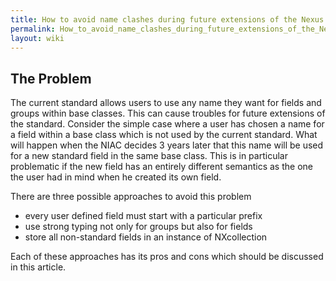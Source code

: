 ```yaml
---
title: How to avoid name clashes during future extensions of the Nexus standard
permalink: How_to_avoid_name_clashes_during_future_extensions_of_the_Nexus_standard/
layout: wiki
---
```


The Problem
-----------

The current standard allows users to use any name they want for fields
and groups within base classes. This can cause troubles for future
extensions of the standard. Consider the simple case where a user has
chosen a name for a field within a base class which is not used by the
current standard. What will happen when the NIAC decides 3 years later
that this name will be used for a new standard field in the same base
class. This is in particular problematic if the new field has an
entirely different semantics as the one the user had in mind when he
created its own field.

There are three possible approaches to avoid this problem

-   every user defined field must start with a particular prefix
-   use strong typing not only for groups but also for fields
-   store all non-standard fields in an instance of NXcollection

Each of these approaches has its pros and cons which should be discussed
in this article.
